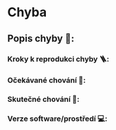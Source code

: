 # Chyba

## Popis chyby 📝:


### Kroky k reprodukci chyby 🪜:



### Očekávané chování 🫄:



### Skutečné chování 🤡:



### Verze software/prostředí 💻:
